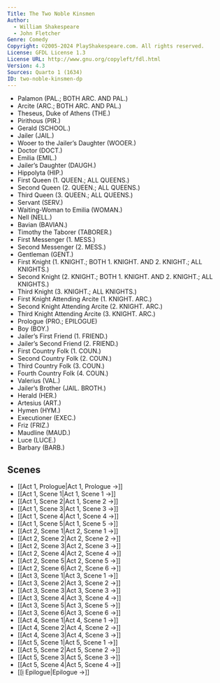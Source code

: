 ```yaml
---
Title: The Two Noble Kinsmen
Author: 
  - William Shakespeare
  - John Fletcher
Genre: Comedy
Copyright: ©2005-2024 PlayShakespeare.com. All rights reserved.
License: GFDL License 1.3
License URL: http://www.gnu.org/copyleft/fdl.html
Version: 4.3
Sources: Quarto 1 (1634)
ID: two-noble-kinsmen-dp
---
```


- Palamon (PAL.; BOTH ARC. AND PAL.)
- Arcite (ARC.; BOTH ARC. AND PAL.)
- Theseus, Duke of Athens (THE.)
- Pirithous (PIR.)
- Gerald (SCHOOL.)
- Jailer (JAIL.)
- Wooer to the Jailer’s Daughter (WOOER.)
- Doctor (DOCT.)
- Emilia (EMIL.)
- Jailer’s Daughter (DAUGH.)
- Hippolyta (HIP.)
- First Queen (1. QUEEN.; ALL QUEENS.)
- Second Queen (2. QUEEN.; ALL QUEENS.)
- Third Queen (3. QUEEN.; ALL QUEENS.)
- Servant (SERV.)
- Waiting-Woman to Emilia (WOMAN.)
- Nell (NELL.)
- Bavian (BAVIAN.)
- Timothy the Taborer (TABORER.)
- First Messenger (1. MESS.)
- Second Messenger (2. MESS.)
- Gentleman (GENT.)
- First Knight (1. KNIGHT.; BOTH 1. KNIGHT. AND 2. KNIGHT.; ALL KNIGHTS.)
- Second Knight (2. KNIGHT.; BOTH 1. KNIGHT. AND 2. KNIGHT.; ALL KNIGHTS.)
- Third Knight (3. KNIGHT.; ALL KNIGHTS.)
- First Knight Attending Arcite (1. KNIGHT. ARC.)
- Second Knight Attending Arcite (2. KNIGHT. ARC.)
- Third Knight Attending Arcite (3. KNIGHT. ARC.)
- Prologue (PRO.; EPILOGUE)
- Boy (BOY.)
- Jailer’s First Friend (1. FRIEND.)
- Jailer’s Second Friend (2. FRIEND.)
- First Country Folk (1. COUN.)
- Second Country Folk (2. COUN.)
- Third Country Folk (3. COUN.)
- Fourth Country Folk (4. COUN.)
- Valerius (VAL.)
- Jailer’s Brother (JAIL. BROTH.)
- Herald (HER.)
- Artesius (ART.)
- Hymen (HYM.)
- Executioner (EXEC.)
- Friz (FRIZ.)
- Maudline (MAUD.)
- Luce (LUCE.)
- Barbary (BARB.)

## Scenes

- [[Act 1, Prologue|Act 1, Prologue →]]
- [[Act 1, Scene 1|Act 1, Scene 1 →]]
- [[Act 1, Scene 2|Act 1, Scene 2 →]]
- [[Act 1, Scene 3|Act 1, Scene 3 →]]
- [[Act 1, Scene 4|Act 1, Scene 4 →]]
- [[Act 1, Scene 5|Act 1, Scene 5 →]]
- [[Act 2, Scene 1|Act 2, Scene 1 →]]
- [[Act 2, Scene 2|Act 2, Scene 2 →]]
- [[Act 2, Scene 3|Act 2, Scene 3 →]]
- [[Act 2, Scene 4|Act 2, Scene 4 →]]
- [[Act 2, Scene 5|Act 2, Scene 5 →]]
- [[Act 2, Scene 6|Act 2, Scene 6 →]]
- [[Act 3, Scene 1|Act 3, Scene 1 →]]
- [[Act 3, Scene 2|Act 3, Scene 2 →]]
- [[Act 3, Scene 3|Act 3, Scene 3 →]]
- [[Act 3, Scene 4|Act 3, Scene 4 →]]
- [[Act 3, Scene 5|Act 3, Scene 5 →]]
- [[Act 3, Scene 6|Act 3, Scene 6 →]]
- [[Act 4, Scene 1|Act 4, Scene 1 →]]
- [[Act 4, Scene 2|Act 4, Scene 2 →]]
- [[Act 4, Scene 3|Act 4, Scene 3 →]]
- [[Act 5, Scene 1|Act 5, Scene 1 →]]
- [[Act 5, Scene 2|Act 5, Scene 2 →]]
- [[Act 5, Scene 3|Act 5, Scene 3 →]]
- [[Act 5, Scene 4|Act 5, Scene 4 →]]
- [[ị Epilogue|Epilogue →]]

